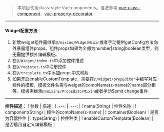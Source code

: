 >本项目使用class-style Vue components。语法参考:[vue-class-component](https://github.com/vuejs/vue-class-component)，[vue-property-decorator](https://github.com/kaorun343/vue-property-decorator)
* * *

#### Widget配置方法

1. 新增weiget组件需继承`@/mixins/WidgetMixin`或者手动提供getConfig方法向外暴露组件props。组件props如果为全部为number|string|boolean类型，则无需提供额外编辑模板。
1. 在`@/Widget/index.ts`中添加控件描述
1. 在`@/register.ts`中注册控件
1. 在`@/translate.ts`中添加props中文映射
1. 如果开启enableCustomTemplate，需要在`@/Widget/propEditor`中编写对应控件的模板，模板文件名需与weiget的compName(z-name)的name部分相等。模板需继承`@/mixins/PropEditorMixin`或者手动$emit change事件

* * *

**控件描述：**
 ! 参数 | 描述 |
 ! :---: | :---: |
 ! name(String) | 控件名称 |
 ! component(String) | 控件的compName(z-name) |
 ! container(Boolean) | 是否为容器控件 |
 ! type(String) | 控件种类 |
 ! enableCustomTemplate(Boolean) | 是否启用自定义编辑模板 |
